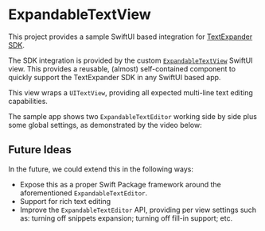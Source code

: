 # ExpandableTextView

This project provides a sample SwiftUI based integration for [TextExpander SDK][TextExpander].

The SDK integration is provided by the custom [`ExpandableTextView`][ExpandableTextView] SwiftUI view. This provides a reusable, (almost) self-contained component to quickly support the TextExpander SDK in any SwiftUI based app.

This view wraps a `UITextView`, providing all expected multi-line text editing capabilities.  

The sample app shows two `ExpandableTextEditor` working side by side plus some global settings, as demonstrated by the video below:



## Future Ideas

In the future, we could extend this in the following ways:

* Expose this as a proper Swift Package framework around the aforementioned `ExpandableTextEditor`.
* Support for rich text editing
* Improve the `ExpandableTextEditor` API, providing per view settings such as: turning off snippets expansion; turning off fill-in support; etc.


[TextExpander]: https://github.com/SmileSoftware/TextExpanderTouchSDK/blob/master/README.md
[ExpandableTextView]: https://github.com/pmattos/ExpandableTextEditor/blob/main/ExpandableTextView/ExpandableTextView.swift
